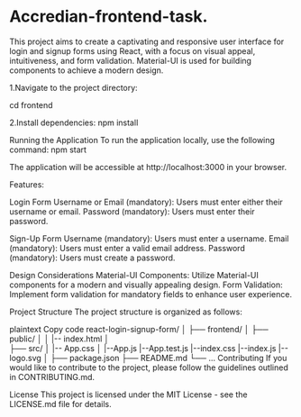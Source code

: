 # Accredian-frontend-task.
This project aims to create a captivating and responsive user interface for login and signup forms using React, with a focus on visual appeal, intuitiveness, and form validation. Material-UI is used for building components to achieve a modern design.

1.Navigate to the project directory:

cd frontend

2.Install dependencies:
npm install

Running the Application
To run the application locally, use the following command:
npm start

The application will be accessible at http://localhost:3000 in your browser.

Features:

Login Form
Username or Email (mandatory):  Users must enter either their username or email.
Password (mandatory): Users must enter their password.

Sign-Up Form
Username (mandatory): Users must enter a username.
Email (mandatory): Users must enter a valid email address.
Password (mandatory): Users must create a password.

Design Considerations
Material-UI Components: Utilize Material-UI components for a modern and visually appealing design.
Form Validation: Implement form validation for mandatory fields to enhance user experience.

Project Structure
The project structure is organized as follows:

plaintext
Copy code
react-login-signup-form/
│
├── frontend/
│   ├── public/
│   │   |-- index.html
│   
    ├── src/
│       |-- App.css
│       |--App.js
        |--App.test.js
        |--index.css
        |--index.js
        |--logo.svg
│
├── package.json
├── README.md
└── ...
Contributing
If you would like to contribute to the project, please follow the guidelines outlined in CONTRIBUTING.md.

License
This project is licensed under the MIT License - see the LICENSE.md file for details.
